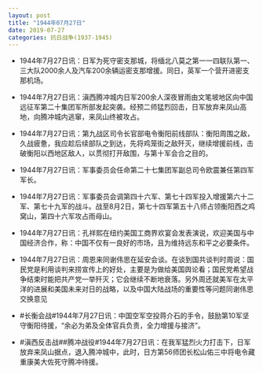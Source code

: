 ```yaml
---
layout: post
title: "1944年07月27日"
date: 2019-07-27
categories: 抗日战争(1937-1945)
---
```


<meta name="referrer" content="no-referrer" />

- 1944年7月27日讯：日军为死守密支那城，将缅北八莫之第一一四联队第一、三大队2000余人及汽车200余辆运密支那增援。同日，英军一个营开进密支那机场。 

- 1944年7月27日讯：滇西腾冲城内日军200余人深夜冒雨由文笔坡地区向中国远征军第二十集团军所部发起突袭。经预二师猛烈回击，日军放弃来凤山高地，向腾冲城内逃窜，来凤山终被攻占。 

- 1944年7月27日讯：第九战区司令长官部电令衡阳前线部队：衡阳周围之敌，久战疲惫，我应趁后续部队之到达，先将鸡笼街之敌歼灭，继续增援前线，击破衡阳以西地区敌人，以贯彻打开敌围，与第十军会合之目的。 

- 1944年7月27日讯：军事委员会任命第二十七集团军副总司令欧震兼任第四军军长。 

- 1944年7月27日讯：军事委员会调第四十六军、第七十四军投入增援第六十二军、第七十九军的战斗。战至8月2日，第七十四军第五十八师占领衡阳西之鸡窝山，第四十六军攻占雨母山。 

- 1944年7月27日讯：孔祥熙在纽约美国工商界欢宴会发表演说，欢迎美国与中国经济合作，称：中国不仅有一良好的市场，且为维持远东和平之必要条件。 

- 1944年7月27日讯：周恩来同谢伟思在延安会谈。在谈到国共谈判时周说：国民党是利用谈判来捞宣传上的好处，主要是为做给美国舆论看；国民党希望战争结束时能把共产党一举歼灭；它会继续不断地衰落。另外周还就美军在太平洋的进展和美国未来对日的战略，以及中国大陆战场的重要性等问题同谢伟思交换意见 

- #长衡会战#1944年7月27日讯：中国空军空投蒋介石的手令，鼓励第10军坚守衡阳待援，“余必为弟及全体官兵负责，全力增援与接济”。 

- #滇西反击战##腾冲战役#1944年7月27日讯：在我军猛烈火力打击下，日军放弃来凤山据点，退入腾冲城中，此时，日方第56师团长松山佑三中将电令藏重康美大佐死守腾冲待援。 

